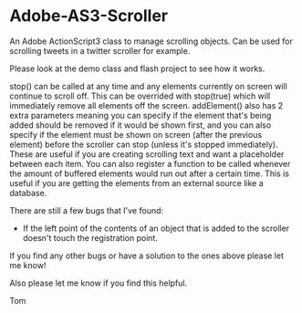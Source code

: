Adobe-AS3-Scroller
==================

An Adobe ActionScript3 class to manage scrolling objects. Can be used for scrolling tweets in a twitter scroller for example.

Please look at the demo class and flash project to see how it works.

stop() can be called at any time and any elements currently on screen will continue to scroll off. This can be overrided with stop(true) which will immediately remove all elements off the screen.
addElement() also has 2 extra parameters meaning you can specify if the element that's being added should be removed if it would be shown first, and you can also specify if the element must be shown on screen (after the previous element) before the scroller can stop (unless it's stopped immediately). These are useful if you are creating scrolling text and want a placeholder between each item.
You can also register a function to be called whenever the amount of buffered elements would run out after a certain time. This is useful if you are getting the elements from an external source like a database.

There are still a few bugs that I've found:
- If the left point of the contents of an object that is added to the scroller doesn't touch the registration point.

If you find any other bugs or have a solution to the ones above please let me know!

Also please let me know if you find this helpful.

Tom
